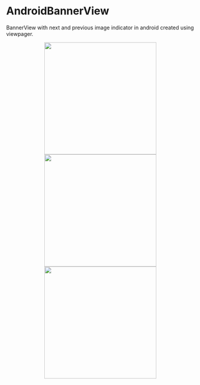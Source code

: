 # AndroidBannerView

BannerView with next and previous image indicator in android created using viewpager.
<p align="center">
<img src="https://user-images.githubusercontent.com/16917570/42633828-3de78dce-85ff-11e8-9c12-76f339643195.png" width="300"/>
<img src="https://user-images.githubusercontent.com/16917570/42634247-4e94c712-8600-11e8-897e-28cef0c6e883.png" width="300"/>
<img src="https://user-images.githubusercontent.com/16917570/42634328-856a315a-8600-11e8-905f-57c092b34a44.png" width="300"/>
</p>
